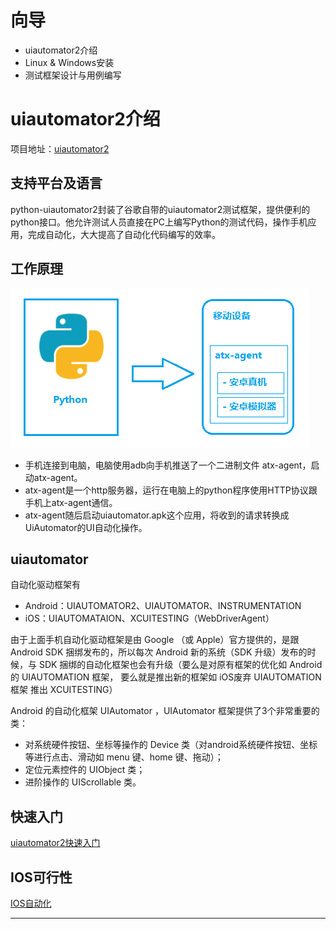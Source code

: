 # 向导
 - uiautomator2介绍
 - Linux & Windows安装
 - 测试框架设计与用例编写
 
# uiautomator2介绍
项目地址：[uiautomator2][1]
## 支持平台及语言 ##
python-uiautomator2封装了谷歌自带的uiautomator2测试框架，提供便利的python接口。他允许测试人员直接在PC上编写Python的测试代码，操作手机应用，完成自动化，大大提高了自动化代码编写的效率。
## 工作原理 ##
![Image](https://github.com/falconxzx/uitest/blob/master/67ee85df-47dd-4629-abb1-064e8354a026.png)

 - 手机连接到电脑，电脑使用adb向手机推送了一个二进制文件 atx-agent，启动atx-agent。
 - atx-agent是一个http服务器，运行在电脑上的python程序使用HTTP协议跟手机上atx-agent通信。
 - atx-agent随后启动uiautomator.apk这个应用，将收到的请求转换成UiAutomator的UI自动化操作。

## uiautomator ##
自动化驱动框架有

 - Android：UIAUTOMATOR2、UIAUTOMATOR、INSTRUMENTATION
 - iOS：UIAUTOMATAION、XCUITESTING（WebDriverAgent）

由于上面手机自动化驱动框架是由 Google （或 Apple）官方提供的，是跟 Android SDK 捆绑发布的，所以每次 Android 新的系统（SDK 升级）发布的时候，与 SDK 捆绑的自动化框架也会有升级（要么是对原有框架的优化如 Android 的 UIAUTOMATION 框架， 要么就是推出新的框架如 iOS废弃 UIAUTOMATION 框架 推出 XCUITESTING）

Android 的自动化框架 UIAutomator ，UIAutomator 框架提供了3个非常重要的类：

 - 对系统硬件按钮、坐标等操作的 Device 类（对android系统硬件按钮、坐标等进行点击、滑动如 menu 键、home 键、拖动）；
 - 定位元素控件的 UIObject 类；
 - 进阶操作的 UIScrollable 类。

## 快速入门 ##
 [uiautomator2快速入门][2]
 
## IOS可行性 ##
 [IOS自动化][3]
 
----------




  [1]: https://github.com/openatx/uiautomator2
  [2]: https://github.com/openatx/uiautomator2/blob/master/QUICK_REFERENCE.md
  [3]: https://github.com/openatx/facebook-wda
